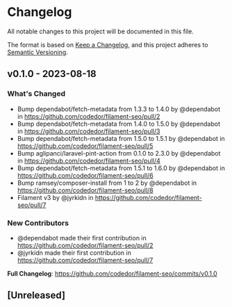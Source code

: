 # Changelog

All notable changes to this project will be documented in this file.

The format is based on [Keep a Changelog](https://keepachangelog.com/en/1.0.0/),
and this project adheres to [Semantic Versioning](https://semver.org/spec/v2.0.0.html).

## v0.1.0 - 2023-08-18

### What's Changed

- Bump dependabot/fetch-metadata from 1.3.3 to 1.4.0 by @dependabot in https://github.com/codedor/filament-seo/pull/2
- Bump dependabot/fetch-metadata from 1.4.0 to 1.5.0 by @dependabot in https://github.com/codedor/filament-seo/pull/3
- Bump dependabot/fetch-metadata from 1.5.0 to 1.5.1 by @dependabot in https://github.com/codedor/filament-seo/pull/5
- Bump aglipanci/laravel-pint-action from 0.1.0 to 2.3.0 by @dependabot in https://github.com/codedor/filament-seo/pull/4
- Bump dependabot/fetch-metadata from 1.5.1 to 1.6.0 by @dependabot in https://github.com/codedor/filament-seo/pull/6
- Bump ramsey/composer-install from 1 to 2 by @dependabot in https://github.com/codedor/filament-seo/pull/8
- Filament v3 by @jyrkidn in https://github.com/codedor/filament-seo/pull/7

### New Contributors

- @dependabot made their first contribution in https://github.com/codedor/filament-seo/pull/2
- @jyrkidn made their first contribution in https://github.com/codedor/filament-seo/pull/7

**Full Changelog**: https://github.com/codedor/filament-seo/commits/v0.1.0

## [Unreleased]

